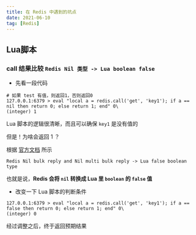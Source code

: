 ```yaml
---
title: 在 Redis 中遇到的坑点
date: 2021-06-10
tag: [Redis]
---
```


## Lua脚本

### call 结果比较 `Redis Nil 类型 -> Lua boolean false`

- 先看一段代码

```
# 如果 test 有值，则返回1，否则返回0
127.0.0.1:6379 > eval "local a = redis.call('get', 'key1'); if a == nil then return 0; else return 1; end" 0\
(integer) 1
```

Lua 脚本的逻辑很清晰，而且可以确保 `key1` 是没有值的

但是！为啥会返回 1 ？

根据 [官方文档][Lua 脚本与 Redis 数据转化 - Redis 官方文档] 所示

`Redis Nil bulk reply and Nil multi bulk reply -> Lua false boolean type`

也就是说，**Redis 会将 `nil` 转换成 Lua 里 `boolean` 的 `false` 值**

- 改变一下 Lua 脚本的判断条件

```
127.0.0.1:6379 > eval "local a = redis.call('get', 'key1'); if a == false then return 0; else return 1; end" 0\
(integer) 0
```

经过调整之后，终于返回预期结果

​​<!-- +++++++++ 下面是引用式链接 +++++++++ -->

[Lua 脚本与 Redis 数据转化 - Redis 官方文档]: https://redis.io/docs/manual/programmability/lua-api/#resp2-to-lua-type-conversion
